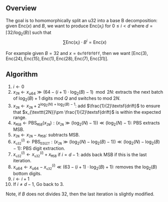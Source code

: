 ## Overview

The goal is to homomorphically split an u32 into a base B decomposition: given $\textsf{Enc}(x)$ and $B$, we want to produce $\textsf{Enc}(x_{i})$ for $0\leq i<d$ where $d=\lceil32/\log_{2}(B)\rceil$ such that $$\sum \textsf{Enc}(x_{i})\cdot B^{i} = \textsf{Enc}(x)$$

For example given $B=32$ and $x = \texttt{0xf0f0f0ff}$, then we want $[\textsf{Enc}(3), \textsf{Enc}(24), \textsf{Enc}(15), \textsf{Enc}(1), \textsf{Enc}(28), \textsf{Enc}(7), \textsf{Enc}(31)]$.

## Algorithm

1) $i\leftarrow 0$
2) $x_{\texttt{2N}} \leftarrow x_{\textsf{u64}}\gg(64-(i+1)\cdot \log_{2}(B)-1) \mod 2N$: extracts the next batch of $\log_{2}(B)+1$ digits mod $Q$ and switches to mod $2N$.
3) $x_{\texttt{2N}} \leftarrow x_{\texttt{2N}} + 2^{\log_{2}(N) + \log_{2}(B) - 1}$: add $\frac{1}{2}\textsf{drift}$ to ensure that $x_{\texttt{2N}}\pm \frac{1}{2}\textsf{drift}$ is within the expected range.
4) $x_{\texttt{MSB}} \leftarrow \textsf{PBS}_{\texttt{MSB}}(x_{\texttt{2N}}): (x_{\texttt{2N}}\gg(\log_{2}(N)-1))\ll(\log_{2}(N)-1)$: PBS extracts MSB.
5) $x_{\texttt{2N}} \leftarrow x_{\texttt{2N}} - x_{\texttt{MSB}}$: subtracts MSB.
6) $x_{\texttt{u32}}^{(i)} \leftarrow \textsf{PBS}_{\texttt{DIGIT}}:(x_{\texttt{2N}}\gg(\log_{2}(N) - \log_{2}(B) - 1))\ll(\log_{2}(N) - \log_{2}(B)-1)$: PBS digit extraction.
7) $x_{\texttt{u32}}^{(i)} \leftarrow x_{\texttt{u32}}^{(i)} + x_{\texttt{MSB}}$ if $i=d-1$: adds back MSB if this is the last iteration.
8) $x_{\textsf{u64}} \leftarrow x_{\textsf{u64}} - x_{\texttt{u32}}^{(i)}\ll (63 - (i+1)\cdot\log_{2}(B) +1)$: removes the $\log_{2}(B)$ bottom digits.
9) $i\leftarrow i + 1$
10) If $i \neq d-1$, Go back to 3.

Note, if $B$ does not divides $32$, then the last iteration is slightly modified.